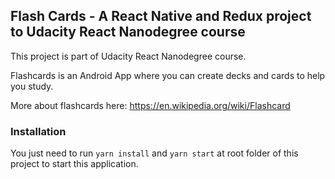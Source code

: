 ## Flash Cards - A React Native and Redux project to Udacity React Nanodegree course
This project is part of Udacity React Nanodegree course.

Flashcards is an Android App where you can create decks and cards to help you study.

More about flashcards here: https://en.wikipedia.org/wiki/Flashcard

### Installation
You just need to run `yarn install` and `yarn start` at root folder of this project to start this application.